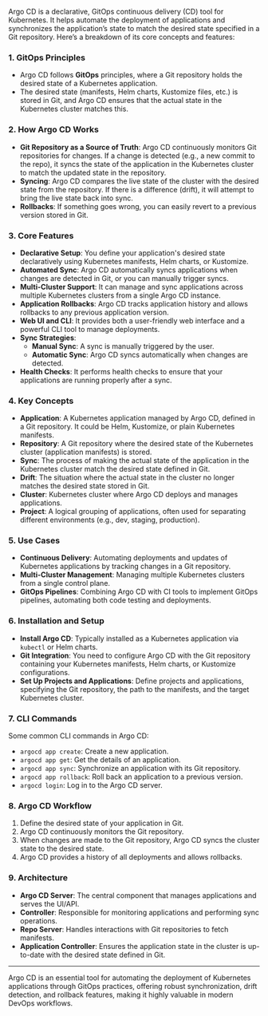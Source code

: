 Argo CD is a declarative, GitOps continuous delivery (CD) tool for Kubernetes. It helps automate the deployment of applications and synchronizes the application’s state to match the desired state specified in a Git repository. Here’s a breakdown of its core concepts and features:

### 1. **GitOps Principles**
   - Argo CD follows **GitOps** principles, where a Git repository holds the desired state of a Kubernetes application.
   - The desired state (manifests, Helm charts, Kustomize files, etc.) is stored in Git, and Argo CD ensures that the actual state in the Kubernetes cluster matches this.

### 2. **How Argo CD Works**
   - **Git Repository as a Source of Truth**: Argo CD continuously monitors Git repositories for changes. If a change is detected (e.g., a new commit to the repo), it syncs the state of the application in the Kubernetes cluster to match the updated state in the repository.
   - **Syncing**: Argo CD compares the live state of the cluster with the desired state from the repository. If there is a difference (drift), it will attempt to bring the live state back into sync.
   - **Rollbacks**: If something goes wrong, you can easily revert to a previous version stored in Git.

### 3. **Core Features**
   - **Declarative Setup**: You define your application's desired state declaratively using Kubernetes manifests, Helm charts, or Kustomize.
   - **Automated Sync**: Argo CD automatically syncs applications when changes are detected in Git, or you can manually trigger syncs.
   - **Multi-Cluster Support**: It can manage and sync applications across multiple Kubernetes clusters from a single Argo CD instance.
   - **Application Rollbacks**: Argo CD tracks application history and allows rollbacks to any previous application version.
   - **Web UI and CLI**: It provides both a user-friendly web interface and a powerful CLI tool to manage deployments.
   - **Sync Strategies**:
     - **Manual Sync**: A sync is manually triggered by the user.
     - **Automatic Sync**: Argo CD syncs automatically when changes are detected.
   - **Health Checks**: It performs health checks to ensure that your applications are running properly after a sync.

### 4. **Key Concepts**
   - **Application**: A Kubernetes application managed by Argo CD, defined in a Git repository. It could be Helm, Kustomize, or plain Kubernetes manifests.
   - **Repository**: A Git repository where the desired state of the Kubernetes cluster (application manifests) is stored.
   - **Sync**: The process of making the actual state of the application in the Kubernetes cluster match the desired state defined in Git.
   - **Drift**: The situation where the actual state in the cluster no longer matches the desired state stored in Git.
   - **Cluster**: Kubernetes cluster where Argo CD deploys and manages applications.
   - **Project**: A logical grouping of applications, often used for separating different environments (e.g., dev, staging, production).

### 5. **Use Cases**
   - **Continuous Delivery**: Automating deployments and updates of Kubernetes applications by tracking changes in a Git repository.
   - **Multi-Cluster Management**: Managing multiple Kubernetes clusters from a single control plane.
   - **GitOps Pipelines**: Combining Argo CD with CI tools to implement GitOps pipelines, automating both code testing and deployments.

### 6. **Installation and Setup**
   - **Install Argo CD**: Typically installed as a Kubernetes application via `kubectl` or Helm charts.
   - **Git Integration**: You need to configure Argo CD with the Git repository containing your Kubernetes manifests, Helm charts, or Kustomize configurations.
   - **Set Up Projects and Applications**: Define projects and applications, specifying the Git repository, the path to the manifests, and the target Kubernetes cluster.

### 7. **CLI Commands**
   Some common CLI commands in Argo CD:
   - `argocd app create`: Create a new application.
   - `argocd app get`: Get the details of an application.
   - `argocd app sync`: Synchronize an application with its Git repository.
   - `argocd app rollback`: Roll back an application to a previous version.
   - `argocd login`: Log in to the Argo CD server.

### 8. **Argo CD Workflow**
   1. Define the desired state of your application in Git.
   2. Argo CD continuously monitors the Git repository.
   3. When changes are made to the Git repository, Argo CD syncs the cluster state to the desired state.
   4. Argo CD provides a history of all deployments and allows rollbacks.

### 9. **Architecture**
   - **Argo CD Server**: The central component that manages applications and serves the UI/API.
   - **Controller**: Responsible for monitoring applications and performing sync operations.
   - **Repo Server**: Handles interactions with Git repositories to fetch manifests.
   - **Application Controller**: Ensures the application state in the cluster is up-to-date with the desired state defined in Git.

---

Argo CD is an essential tool for automating the deployment of Kubernetes applications through GitOps practices, offering robust synchronization, drift detection, and rollback features, making it highly valuable in modern DevOps workflows.